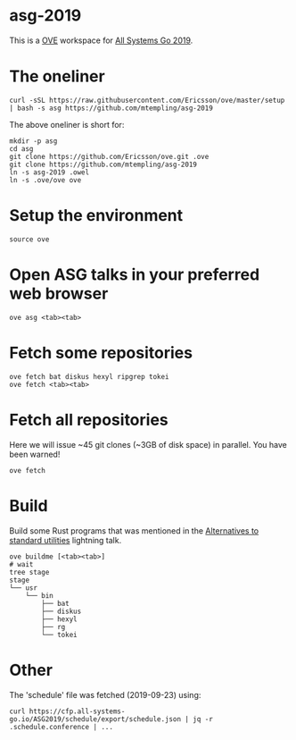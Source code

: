 # asg-2019
This is a [OVE](https://github.com/Ericsson/ove) workspace for [All Systems Go 2019](https://cfp.all-systems-go.io).

# The oneliner

    curl -sSL https://raw.githubusercontent.com/Ericsson/ove/master/setup | bash -s asg https://github.com/mtempling/asg-2019

The above oneliner is short for:

    mkdir -p asg
    cd asg
    git clone https://github.com/Ericsson/ove.git .ove
    git clone https://github.com/mtempling/asg-2019
    ln -s asg-2019 .owel
    ln -s .ove/ove ove

# Setup the environment

    source ove

# Open ASG talks in your preferred web browser

    ove asg <tab><tab>

# Fetch some repositories

    ove fetch bat diskus hexyl ripgrep tokei
    ove fetch <tab><tab>

# Fetch all repositories
Here we will issue ~45 git clones (~3GB of disk space) in parallel. You have been warned!

    ove fetch

# Build
Build some Rust programs that was mentioned in the [Alternatives to standard utilities](https://cfp.all-systems-go.io/ASG2019/talk/JFC7VC/) lightning talk.

    ove buildme [<tab><tab>]
    # wait
    tree stage
    stage
    └── usr
        └── bin
            ├── bat
            ├── diskus
            ├── hexyl
            ├── rg
            └── tokei

# Other
The 'schedule' file was fetched (2019-09-23) using:

    curl https://cfp.all-systems-go.io/ASG2019/schedule/export/schedule.json | jq -r .schedule.conference | ...
